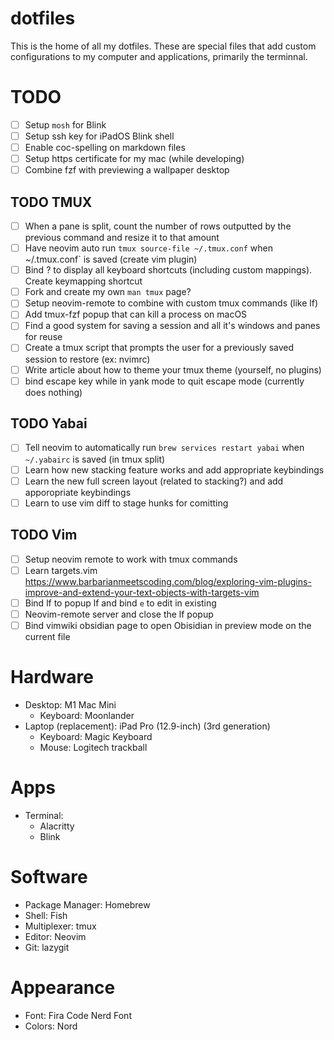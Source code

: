 # dotfiles

This is the home of all my dotfiles. These are special files that add custom configurations to my computer and applications, primarily the terminnal.

# TODO

- [ ] Setup `mosh` for Blink
- [ ] Setup ssh key for iPadOS Blink shell
- [ ] Enable coc-spelling on markdown files 
- [ ] Setup https certificate for my mac (while developing)
- [ ] Combine fzf with previewing a wallpaper desktop

## TODO TMUX

- [ ] When a pane is split, count the number of rows outputted by the previous command and resize it to that amount
- [ ] Have neovim auto run `tmux source-file ~/.tmux.conf` when ~/.tmux.conf` is saved (create vim plugin)
- [ ] Bind <prefix> ? to display all keyboard shortcuts (including custom mappings). Create keymapping shortcut
- [ ] Fork and create my own `man tmux` page?
- [ ] Setup neovim-remote to combine with custom tmux commands (like lf)
- [ ] Add tmux-fzf popup that can kill a process on macOS
- [ ] Find a good system for saving a session and all it's windows and panes for reuse
- [ ] Create a tmux script that prompts the user for a previously saved session to restore (ex: nvimrc)
- [ ] Write article about how to theme your tmux theme (yourself, no plugins)
- [ ] bind escape key while in yank mode to quit escape mode (currently does nothing)

## TODO Yabai

- [ ] Tell neovim to automatically run `brew services restart yabai` when `~/.yabairc` is saved (in tmux split)
- [ ] Learn how new stacking feature works and add appropriate keybindings
- [ ] Learn the new full screen layout (related to stacking?) and add apporopriate keybindings
- [ ] Learn to use vim diff to stage hunks for comitting

## TODO Vim

- [ ] Setup neovim remote to work with tmux commands
- [ ] Learn targets.vim https://www.barbarianmeetscoding.com/blog/exploring-vim-plugins-improve-and-extend-your-text-objects-with-targets-vim
- [ ] Bind <space>lf to popup lf and bind `e` to edit in existing
- [ ] Neovim-remote server and close the lf popup
- [ ] Bind vimwiki obsidian page to open Obisidian in preview mode on the current file

# Hardware

- Desktop: M1 Mac Mini
  - Keyboard: Moonlander
- Laptop (replacement): iPad Pro (12.9-inch) (3rd generation)
  - Keyboard: Magic Keyboard
  - Mouse: Logitech trackball

# Apps

- Terminal:
  - Alacritty
  - Blink

# Software

- Package Manager: Homebrew
- Shell: Fish
- Multiplexer: tmux
- Editor: Neovim
- Git: lazygit

# Appearance

- Font: Fira Code Nerd Font
- Colors: Nord
